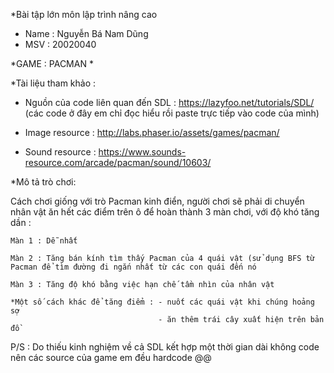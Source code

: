 *Bài tập lớn môn lập trình nâng cao 
  - Name : Nguyễn Bá Nam Dũng
  - MSV : 20020040 

*GAME : PACMAN
*

*Tài liệu tham khảo :

   - Nguồn của code liên quan đến SDL : https://lazyfoo.net/tutorials/SDL/ (các code ở đây em chỉ đọc hiểu rồi paste trực tiếp vào code của mình)

   - Image resource : http://labs.phaser.io/assets/games/pacman/ 

   - Sound resource : https://www.sounds-resource.com/arcade/pacman/sound/10603/

*Mô tả trò chơi:
 
Cách chơi giống với trò Pacman kinh điển, người chơi sẽ phải di chuyển nhân vật ăn hết các điểm trên ô để hoàn thành 3 màn chơi, với độ khó tăng dần :
  
    Màn 1 : Dễ nhất
    
    Màn 2 : Tăng bán kính tìm thấy Pacman của 4 quái vật (sử dụng BFS từ Pacman để tìm đường đi ngắn nhất từ các con quái đến nó
    
    Màn 3 : Tăng độ khó bằng việc hạn chế tầm nhìn của nhân vật
    
    *Một số cách khác để tăng điểm : - nuốt các quái vật khi chúng hoảng sợ
                                     - ăn thêm trái cây xuất hiện trên bản đồ
    
    
P/S : Do thiếu kinh nghiệm về cả SDL kết hợp một thời gian dài không code nên các source của game em đều hardcode @@ 
